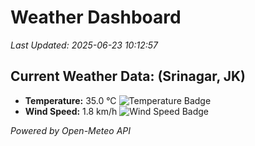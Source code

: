 
# Weather Dashboard

_Last Updated: 2025-06-23 10:12:57_

## Current Weather Data: (Srinagar, JK)
- **Temperature:** 35.0 °C ![Temperature Badge](https://img.shields.io/badge/Temperature-High%20Temp-orange)
- **Wind Speed:** 1.8 km/h ![Wind Speed Badge](https://img.shields.io/badge/Wind%20Speed-Light%20Wind-blue)

*Powered by Open-Meteo API*
